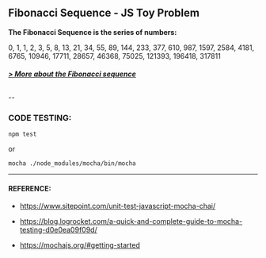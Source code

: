 ## Fibonacci Sequence - JS Toy Problem

**The Fibonacci Sequence is the series of numbers:**

0, 1, 1, 2, 3, 5, 8, 13, 21, 34, 55, 89, 144, 233, 377, 610, 987, 1597, 2584, 4181, 6765, 10946, 17711, 28657, 46368, 75025, 121393, 196418, 317811
##### [> More about the Fibonacci sequence](https://www.mathsisfun.com/numbers/fibonacci-sequence.html)

## 

--
### CODE TESTING:

```npm test``` 

or

```mocha ./node_modules/mocha/bin/mocha```

---

#### REFERENCE:
- https://www.sitepoint.com/unit-test-javascript-mocha-chai/

- https://blog.logrocket.com/a-quick-and-complete-guide-to-mocha-testing-d0e0ea09f09d/

- https://mochajs.org/#getting-started
